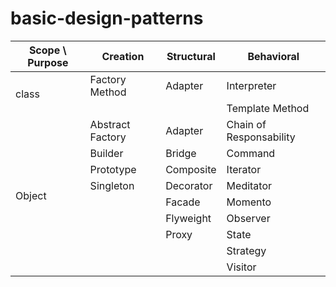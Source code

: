 # basic-design-patterns

<table>
<thead>
  <tr>
    <th>Scope \ Purpose</th>
    <th>Creation</th>
    <th>Structural</th>
    <th>Behavioral</th>
  </tr>
</thead>
<tbody>
  <tr>
    <td rowspan="2">class</td>
    <td >Factory Method</td>
    <td >Adapter</td>
    <td >Interpreter</td>
  </tr>
  <tr>
    <td></td>
    <td></td>
    <td>Template Method</td>
  </tr>
  <tr>
    <td rowspan="9">Object</td>
    <td>Abstract Factory</td>
    <td>Adapter</td>
    <td>Chain of Responsability</td>
  </tr>
  <tr>
    <td>Builder</td>
    <td>Bridge</td>
    <td>Command</td>
  </tr>
  <tr>
    <td>Prototype</td>
    <td>Composite</td>
    <td>Iterator</td>
  </tr>
  <tr>
    <td>Singleton</td>
    <td>Decorator</td>
    <td>Meditator</td>
  </tr>
  <tr>
    <td rowspan="5"></td>
    <td>Facade</td>
    <td>Momento</td>
  </tr>
  <tr>
    <td>Flyweight</td>
    <td>Observer</td>
  </tr>
  <tr>
    <td>Proxy</td>
    <td>State</td>
  </tr>
  <tr>
    <td rowspan="2"></td>
    <td>Strategy</td>
  </tr>
    <tr>
    <td>Visitor</td>
  </tr>
</tbody>
</table>